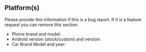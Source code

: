 ## Platform(s)

Please provide this information if this is a bug report. If it is a feature request you can remove this section.

  - Phone brand and model:
  - Android version (stock/custom) and version:
  - Car Brand Model and year: